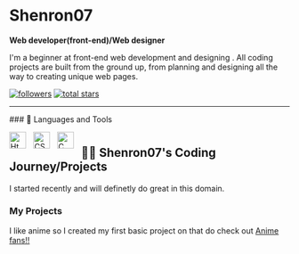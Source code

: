# Shenron07
**Web developer(front-end)/Web designer**

I'm a beginner at front-end web development and designing . All coding projects are built from the ground up, from planning and designing all the way to creating unique web pages.
<p align="left">
<a href="https://github.com/Shenron07?tab=followers">
         <img alt="followers" title="Follow me on Github" src="https://custom-icon-badges.demolab.com/github/followers/Shenron07?color=236ad3&labelColor=1155ba&style=for-the-badge&logo=person-add&label=Follow&logoColor=white"/></a>
      <a href="https://github.com/Shenron07?tab=repositories&sort=stargazers">
         <img alt="total stars" title="Total stars on GitHub" src="https://custom-icon-badges.demolab.com/github/stars/Shenron07?color=55960c&style=for-the-badge&labelColor=488207&logo=star"/></a>
   </p>
   
   ---
   \### 🧰 Languages and Tools

<img align="left" alt="Html" width="30px" style="padding-right:10px;" src="https://cdn.jsdelivr.net/gh/devicons/devicon/icons/html5/html5-original-wordmark.svg"/>
<img align="left" alt="CSS" width="30px" style="padding-right:10px;" src="https://cdn.jsdelivr.net/gh/devicons/devicon/icons/css3/css3-plain.svg" />
<img align="left" alt="C" width="30px" style="padding-right:10px;" src="https://cdn.jsdelivr.net/gh/devicons/devicon/icons/c/c-original.svg"  />

#

<!-- ![GitHub Streak](https://streak-stats.demolab.com?user=codedrago07&theme=gruvbox&border_radius=4.5) -->

#

<h2>👨‍💻 Shenron07's Coding Journey/Projects </h2>
I started recently and will definetly do great in this domain.
<h3>My Projects</h3>

I like anime so I created my first basic project on that do check out <a href="https://Shenron07.github.io/webproject01/">Anime fans!! </a>
